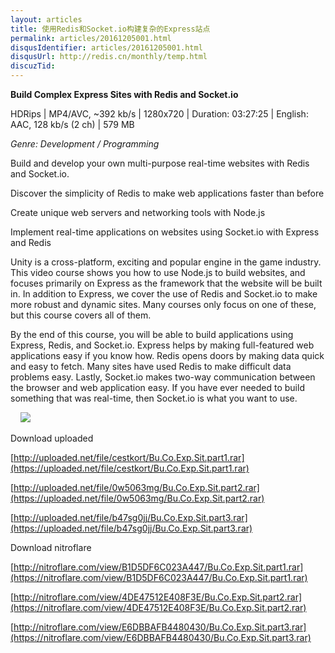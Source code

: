 ```yaml
---
layout: articles
title: 使用Redis和Socket.io构建复杂的Express站点
permalink: articles/20161205001.html
disqusIdentifier: articles/20161205001.html
disqusUrl: http://redis.cn/monthly/temp.html
discuzTid: 
---
```



**Build Complex Express Sites with Redis and Socket.io**

HDRips | MP4/AVC, ~392 kb/s | 1280x720 | Duration: 03:27:25 | English: AAC, 128 kb/s (2 ch) | 579 MB

*Genre: Development / Programming*

Build and develop your own multi-purpose real-time websites with Redis and Socket.io.

Discover the simplicity of Redis to make web applications faster than before

Create unique web servers and networking tools with Node.js

Implement real-time applications on websites using Socket.io with Express and Redis

Unity is a cross-platform, exciting and popular engine in the game industry. This video course shows you how to use Node.js to build websites, and focuses primarily on Express as the framework that the website will be built in. In addition to Express, we cover the use of Redis and Socket.io to make more robust and dynamic sites. Many courses only focus on one of these, but this course covers all of them.

By the end of this course, you will be able to build applications using Express, Redis, and Socket.io. Express helps by making full-featured web applications easy if you know how. Redis opens doors by making data quick and easy to fetch. Many sites have used Redis to make difficult data problems easy. Lastly, Socket.io makes two-way communication between the browser and web application easy. If you have ever needed to build something that was real-time, then Socket.io is what you want to use.

    ![](https://www.0daydown.com/wp-content/uploads/2016/12/00415f74.jpg)

Download uploaded

[http://uploaded.net/file/cestkort/Bu.Co.Exp.Sit.part1.rar](https://uploaded.net/file/cestkort/Bu.Co.Exp.Sit.part1.rar)

[http://uploaded.net/file/0w5063mg/Bu.Co.Exp.Sit.part2.rar](https://uploaded.net/file/0w5063mg/Bu.Co.Exp.Sit.part2.rar)

[http://uploaded.net/file/b47sg0jj/Bu.Co.Exp.Sit.part3.rar](https://uploaded.net/file/b47sg0jj/Bu.Co.Exp.Sit.part3.rar)

Download nitroflare

[http://nitroflare.com/view/B1D5DF6C023A447/Bu.Co.Exp.Sit.part1.rar](https://nitroflare.com/view/B1D5DF6C023A447/Bu.Co.Exp.Sit.part1.rar)

[http://nitroflare.com/view/4DE47512E408F3E/Bu.Co.Exp.Sit.part2.rar](https://nitroflare.com/view/4DE47512E408F3E/Bu.Co.Exp.Sit.part2.rar)

[http://nitroflare.com/view/E6DBBAFB4480430/Bu.Co.Exp.Sit.part3.rar](https://nitroflare.com/view/E6DBBAFB4480430/Bu.Co.Exp.Sit.part3.rar)

